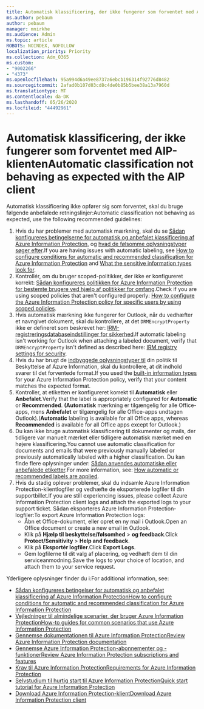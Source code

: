 ```yaml
---
title: Automatisk klassificering, der ikke fungerer som forventet med AIP-klienten
ms.author: pebaum
author: pebaum
manager: mnirkhe
ms.audience: Admin
ms.topic: article
ROBOTS: NOINDEX, NOFOLLOW
localization_priority: Priority
ms.collection: Adm_O365
ms.custom:
- "9002266"
- "4373"
ms.openlocfilehash: 95a994d6a49ee8737a6ebcb196314f92776d8482
ms.sourcegitcommit: 2afad0b107d03cd8c4de0b85b5bee38a13a7960d
ms.translationtype: MT
ms.contentlocale: da-DK
ms.lasthandoff: 05/26/2020
ms.locfileid: "44492961"
---
```

# <a name="automatic-classification-not-behaving-as-expected-with-the-aip-client"></a><span data-ttu-id="34e19-102">Automatisk klassificering, der ikke fungerer som forventet med AIP-klienten</span><span class="sxs-lookup"><span data-stu-id="34e19-102">Automatic classification not behaving as expected with the AIP client</span></span>

<span data-ttu-id="34e19-103">Automatisk klassificering ikke opfører sig som forventet, skal du bruge følgende anbefalede retningslinjer:</span><span class="sxs-lookup"><span data-stu-id="34e19-103">Automatic classification not behaving as expected, use the following recommended guidelines:</span></span>

1. <span data-ttu-id="34e19-104">Hvis du har problemer med automatisk mærkning, skal du se [Sådan konfigureres betingelserne for automatisk og anbefalet klassificering af Azure Information Protection,](https://docs.microsoft.com/azure/information-protection/configure-policy-classification) og [hvad de følsomme oplysningstyper søger efter](https://docs.microsoft.com/office365/securitycompliance/what-the-sensitive-information-types-look-for).</span><span class="sxs-lookup"><span data-stu-id="34e19-104">If you are having issues with automatic labeling, see [How to configure conditions for automatic and recommended classification for Azure Information Protection](https://docs.microsoft.com/azure/information-protection/configure-policy-classification) and [What the sensitive information types look for](https://docs.microsoft.com/office365/securitycompliance/what-the-sensitive-information-types-look-for).</span></span>
2. <span data-ttu-id="34e19-105">Kontrollér, om du bruger scoped-politikker, der ikke er konfigureret korrekt: [Sådan konfigureres politikken for Azure Information Protection for bestemte brugere ved hjælp af politikker for omfang](https://docs.microsoft.com/azure/information-protection/configure-policy-scope).</span><span class="sxs-lookup"><span data-stu-id="34e19-105">Check if you are using scoped policies that aren't configured properly: [How to configure the Azure Information Protection policy for specific users by using scoped policies](https://docs.microsoft.com/azure/information-protection/configure-policy-scope).</span></span>
3. <span data-ttu-id="34e19-106">Hvis automatisk mærkning ikke fungerer for Outlook, når du vedhæfter et navngivet dokument, skal du kontrollere, at det `DRMEncryptProperty` ikke er defineret som beskrevet her: [IRM-registreringsdatabaseindstillinger for sikkerhed](https://docs.microsoft.com/deployoffice/security/protect-sensitive-messages-and-documents-by-using-irm-in-office#office-2016-irm-registry-key-options).</span><span class="sxs-lookup"><span data-stu-id="34e19-106">If automatic labeling isn't working for Outlook when attaching a labeled document, verify that `DRMEncryptProperty` isn't defined as described here: [IRM registry settings for security](https://docs.microsoft.com/deployoffice/security/protect-sensitive-messages-and-documents-by-using-irm-in-office#office-2016-irm-registry-key-options).</span></span>
4. <span data-ttu-id="34e19-107">Hvis du har brugt de [indbyggede oplysningstyper til](https://support.office.com/article/What-the-sensitive-information-types-look-for-fd505979-76be-4d9f-b459-abef3fc9e86b) din politik til Beskyttelse af Azure Information, skal du kontrollere, at dit indhold svarer til det forventede format.</span><span class="sxs-lookup"><span data-stu-id="34e19-107">If you used the [built-in information types](https://support.office.com/article/What-the-sensitive-information-types-look-for-fd505979-76be-4d9f-b459-abef3fc9e86b) for your Azure Information Protection policy, verify that your content matches the expected format.</span></span>
5. <span data-ttu-id="34e19-108">Kontroller, at etiketten er konfigureret korrekt til **Automatisk** eller **Anbefalet**.</span><span class="sxs-lookup"><span data-stu-id="34e19-108">Verify that the label is appropriately configured for **Automatic** or **Recommended**.</span></span> <span data-ttu-id="34e19-109">**(Automatisk** mærkning er tilgængelig for alle Office-apps, mens **Anbefalet** er tilgængelig for alle Office-apps undtagen Outlook).</span><span class="sxs-lookup"><span data-stu-id="34e19-109">(**Automatic** labeling is available for all Office apps, whereas **Recommended** is available for all Office apps except for Outlook.)</span></span>
6. <span data-ttu-id="34e19-110">Du kan ikke bruge automatisk klassificering til dokumenter og mails, der tidligere var manuelt mærket eller tidligere automatisk mærket med en højere klassificering.</span><span class="sxs-lookup"><span data-stu-id="34e19-110">You cannot use automatic classification for documents and emails that were previously manually labeled or previously automatically labeled with a higher classification.</span></span>  <span data-ttu-id="34e19-111">Du kan finde flere oplysninger under: [Sådan anvendes automatiske eller anbefalede etiketter](https://docs.microsoft.com/azure/information-protection/configure-policy-classification#how-automatic-or-recommended-labels-are-applied).</span><span class="sxs-lookup"><span data-stu-id="34e19-111">For more information, see: [How automatic or recommended labels are applied](https://docs.microsoft.com/azure/information-protection/configure-policy-classification#how-automatic-or-recommended-labels-are-applied).</span></span>
7. <span data-ttu-id="34e19-112">Hvis du stadig oplever problemer, skal du indsamle Azure Information Protection-klientlogfiler og vedhæfte de eksporterede logfiler til din supportbillet.</span><span class="sxs-lookup"><span data-stu-id="34e19-112">If you are still experiencing issues, please collect Azure Information Protection client logs and attach the exported logs to your support ticket.</span></span> <span data-ttu-id="34e19-113">Sådan eksporteres Azure Information Protection-logfiler:</span><span class="sxs-lookup"><span data-stu-id="34e19-113">To export Azure Information Protection logs:</span></span>
    - <span data-ttu-id="34e19-114">Åbn et Office-dokument, eller opret en ny mail i Outlook.</span><span class="sxs-lookup"><span data-stu-id="34e19-114">Open an Office document or create a new email in Outlook.</span></span>
    - <span data-ttu-id="34e19-115">Klik på **Hjælp til beskyttelse/følsomhed**  >  **og feedback**.</span><span class="sxs-lookup"><span data-stu-id="34e19-115">Click **Protect/Sensitivity** > **Help and feedback**.</span></span>
    - <span data-ttu-id="34e19-116">Klik på **Eksportér logfiler**.</span><span class="sxs-lookup"><span data-stu-id="34e19-116">Click **Export Logs**.</span></span>
    - <span data-ttu-id="34e19-117">Gem logfilerne til dit valg af placering, og vedhæft dem til din serviceanmodning.</span><span class="sxs-lookup"><span data-stu-id="34e19-117">Save the logs to your choice of location, and attach them to your service request.</span></span>

<span data-ttu-id="34e19-118">Yderligere oplysninger finder du i:</span><span class="sxs-lookup"><span data-stu-id="34e19-118">For additional information, see:</span></span>

- [<span data-ttu-id="34e19-119">Sådan konfigureres betingelser for automatisk og anbefalet klassificering af Azure Information Protection</span><span class="sxs-lookup"><span data-stu-id="34e19-119">How to configure conditions for automatic and recommended classification for Azure Information Protection</span></span>](https://docs.microsoft.com/azure/information-protection/configure-policy-classification)
- [<span data-ttu-id="34e19-120">Vejledninger til almindelige scenarier, der bruger Azure Information Protection</span><span class="sxs-lookup"><span data-stu-id="34e19-120">How-to guides for common scenarios that use Azure Information Protection</span></span>](https://docs.microsoft.com/azure/information-protection/how-to-guides)
- [<span data-ttu-id="34e19-121">Gennemse dokumentationen til Azure Information Protection</span><span class="sxs-lookup"><span data-stu-id="34e19-121">Review Azure Information Protection documentation</span></span>](https://docs.microsoft.com/azure/information-protection/what-is-information-protection)
- [<span data-ttu-id="34e19-122">Gennemse Azure Information Protection-abonnementer og -funktioner</span><span class="sxs-lookup"><span data-stu-id="34e19-122">Review Azure Information Protection subscriptions and features</span></span>](https://azure.microsoft.com/pricing/details/information-protection)
- [<span data-ttu-id="34e19-123">Krav til Azure Information Protection</span><span class="sxs-lookup"><span data-stu-id="34e19-123">Requirements for Azure Information Protection</span></span>](https://docs.microsoft.com/azure/information-protection/get-started/requirements)
- [<span data-ttu-id="34e19-124">Selvstudium til hurtig start til Azure Information Protection</span><span class="sxs-lookup"><span data-stu-id="34e19-124">Quick start tutorial for Azure Information Protection</span></span>](https://docs.microsoft.com/azure/information-protection/get-started/infoprotect-quick-start-tutorial)
- [<span data-ttu-id="34e19-125">Download Azure Information Protection-klient</span><span class="sxs-lookup"><span data-stu-id="34e19-125">Download Azure Information Protection client</span></span>](https://www.microsoft.com/download/details.aspx?id=53018)
